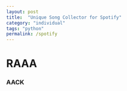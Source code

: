 ```yaml
---
layout: post
title:  "Unique Song Collector for Spotify"
category: "individual"
tags: "python"
permalink: /spotify
---
```

<html>
  <head>
    <!-- PyScript CSS -->
    <link rel="stylesheet" href="https://pyscript.net/releases/2025.2.1/core.css">
    <!-- This script tag bootstraps PyScript -->
    <script type="module" src="https://pyscript.net/releases/2025.2.1/core.js"></script>
  </head>
  <body>
    <h1>RAAA</h1>
    <script type="py" src="/Portfolio/_posts/extra_materials/spotify_parsing/Main.py" terminal></script>
    <h3>AACK</h3>
  </body>
</html>



